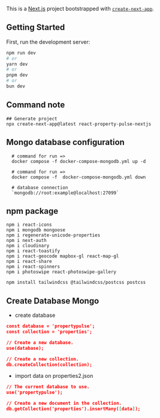 This is a [Next.js](https://nextjs.org) project bootstrapped with [`create-next-app`](https://github.com/vercel/next.js/tree/canary/packages/create-next-app).

## Getting Started

First, run the development server:

```bash
npm run dev
# or
yarn dev
# or
pnpm dev
# or
bun dev
```

## Command note
```shell
## Generate project
npx create-next-app@latest react-property-pulse-nextjs
```

## Mongo database configuration

```shell
  # command for run => 
  docker compose -f docker-compose-mongodb.yml up -d

  # command for run => 
  docker compose -f  docker-compose-mongodb.yml down

  # database connection
  `mongodb://root:example@localhost:27099`
```

## npm package
```shell
npm i react-icons
npm i mongodb mongoose
npm i regenerate-unicode-properties
npm i next-auth
npm i cloudinary
npm i react-toastify
npm i react-geocode mapbox-gl react-map-gl
npm i react-share
npm i react-spinners
npm i photoswipe react-photoswipe-gallery

npm install tailwindcss @tailwindcss/postcss postcss
```

## Create Database Mongo

- create database

```json
const database = 'propertypulse';
const collection = 'properties';

// Create a new database.
use(database);

// Create a new collection.
db.createCollection(collection);
```

- import data on properties2.json

```json
// The current database to use.
use('propertypulse');

// Create a new document in the collection.
db.getCollection('properties').insertMany([data]);
```

